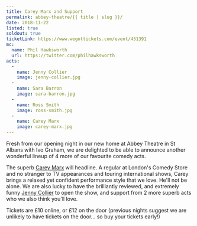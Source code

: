 ```yaml
---
title: Carey Marx and Support
permalink: abbey-theatre/{{ title | slug }}/
date: 2018-11-22
listed: true
soldout: true
ticketLink: https://www.wegottickets.com/event/451391
mc:
  name: Phil Hawksworth
  url: https://twitter.com/philhawksworth
acts:
  -
    name: Jenny Collier
    image: jenny-collier.jpg
  -
    name: Sara Barron
    image: sara-barron.jpg
  -
    name: Ross Smith
    image: ross-smith.jpg
  -
    name: Carey Marx
    image: carey-marx.jpg
---
```


Fresh from our opening night in our new home at Abbey Theatre in St Albans with Ivo Graham, we are delighted to be able to announce another wonderful lineup of 4 more of our favourite comedy acts.

The superb [Carey Marx](https://www.careymarx.com/) will headline. A regular at London's Comedy Store and no stranger to TV appearances and touring international shows, Carey brings a relaxed yet confident performance style that we love. He'll not be alone. We are also lucky to have the brilliantly reviewed, and extremely funny [Jenny Collier](https://www.jennycolliercomedy.com/about.html) to open the show, and support from 2 more superb acts who we also think you'll love.

Tickets are £10 online, or £12 on the door (previous nights suggest we are unlikely to have tickets on the door... so buy your tickets early!)


